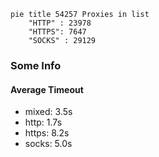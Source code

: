 
```mermaid
pie title 54257 Proxies in list
    "HTTP" : 23978
    "HTTPS": 7647
    "SOCKS" : 29129
```

### Some Info
#### Average Timeout

- mixed: 3.5s
- http: 1.7s
- https: 8.2s
- socks: 5.0s